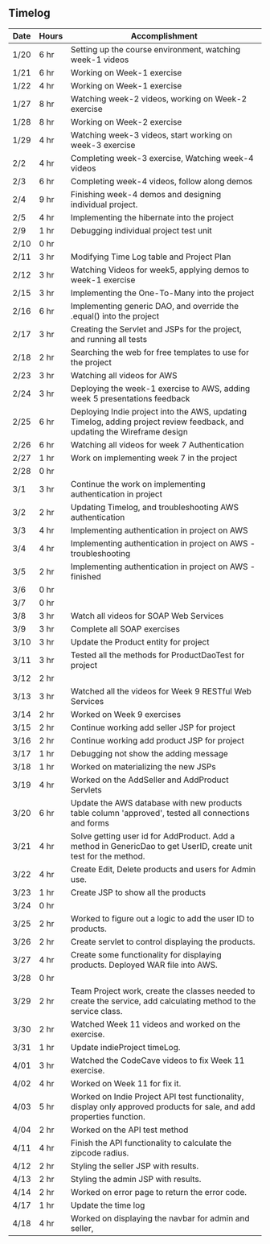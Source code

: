 ## Timelog

| Date  | Hours |   Accomplishment |
|-------|-------|------------------|
|  1/20 | 6 hr  | Setting up the course environment, watching week-1 videos |
|  1/21 | 6 hr  | Working on Week-1 exercise |
|  1/22 | 4 hr  | Working on Week-1 exercise |
|  1/27 | 8 hr  | Watching week-2 videos, working on Week-2 exercise |
|  1/28 | 8 hr  | Working on Week-2 exercise |
|  1/29 | 4 hr  | Watching week-3 videos, start working on week-3 exercise |
|  2/2  | 4 hr  | Completing week-3 exercise, Watching week-4 videos |
|  2/3  | 6 hr  | Completing week-4 videos, follow along demos |
|  2/4  | 9 hr  | Finishing week-4 demos and designing individual project. |
|  2/5  | 4 hr  | Implementing the hibernate into the project |
|  2/9  | 1 hr  | Debugging individual project test unit              |
|  2/10 | 0 hr  |               |
|  2/11 | 3 hr  | Modifying Time Log table and Project Plan              |
|  2/12 | 3 hr  | Watching Videos for week5, applying demos to week-1 exercise |
|  2/15 | 3 hr  | Implementing the One-To-Many into the project               |
|  2/16 | 6 hr  | Implementing generic DAO, and override the .equal() into the project              |
|  2/17 | 3 hr  | Creating the Servlet and JSPs for the project, and running all tests              |
|  2/18 | 2 hr  | Searching the web for free templates to use for the project              |
|  2/23 | 3 hr  | Watching all videos for AWS              |
|  2/24 | 3 hr  | Deploying the week-1 exercise to AWS, adding week 5 presentations feedback              |
|  2/25 | 6 hr  | Deploying Indie project into the AWS, updating Timelog, adding project review feedback, and updating the Wireframe design |
|  2/26 | 6 hr  | Watching all videos for week 7 Authentication   |
|  2/27 | 1 hr  | Work on implementing week 7 in the project  |
|  2/28 | 0 hr  |   |
|  3/1 |  3 hr  | Continue the work on implementing authentication in project  |
|  3/2 |  2 hr  | Updating Timelog, and troubleshooting AWS authentication  |
|  3/3 |  4 hr  | Implementing authentication in project on AWS  |
|  3/4 |  4 hr  | Implementing authentication in project on AWS - troubleshooting  |
|  3/5 |  2 hr  | Implementing authentication in project on AWS - finished  |
|  3/6 |  0 hr  |   |
|  3/7 |  0 hr  |   |
|  3/8 |  3 hr  | Watch all videos for SOAP Web Services  |
|  3/9 |  3 hr  | Complete all SOAP exercises  |
|  3/10 | 3 hr  | Update the Product entity for project  |
|  3/11 | 3 hr  | Tested all the methods for ProductDaoTest for project  |
|  3/12 | 2 hr  |   |
|  3/13 | 3 hr  | Watched all the videos for Week 9 RESTful Web Services  |
|  3/14 | 2 hr  | Worked on Week 9 exercises   |
|  3/15 | 2 hr  | Continue working add seller JSP for project |
|  3/16 | 2 hr  | Continue working add product JSP for project  |
|  3/17 | 1 hr  | Debugging not show the adding message  |
|  3/18 | 1 hr  | Worked on materializing the new JSPs  |
|  3/19 | 4 hr  | Worked on the AddSeller and AddProduct Servlets  |
|  3/20 | 6 hr  | Update the AWS database with new products table column 'approved', tested all connections and forms  |
|  3/21 | 4 hr  | Solve getting user id for AddProduct. Add a method in GenericDao to get UserID, create unit test for the method. |
|  3/22 | 4 hr  | Create Edit, Delete products and users for Admin use. |
|  3/23 | 1 hr  | Create JSP to show all the products |
|  3/24 | 0 hr  |  |
|  3/25 | 2 hr  | Worked to figure out a logic to add the user ID to products. |
|  3/26 | 2 hr  | Create servlet to control displaying the products. |
|  3/27 | 4 hr  | Create some functionality for displaying products. Deployed WAR file into AWS. |
|  3/28 | 0 hr  |  |
|  3/29 | 2 hr  | Team Project work, create the classes needed to create the service, add calculating method to the service class. |
|  3/30 | 2 hr  | Watched Week 11 videos and worked on the exercise. |
|  3/31 | 1 hr  | Update indieProject timeLog. |
|  4/01 | 3 hr  | Watched the CodeCave videos to fix Week 11 exercise. |
|  4/02 | 4 hr  | Worked on Week 11 for fix it. |
|  4/03 | 5 hr  | Worked on Indie Project API test functionality, display only approved products for sale, and add properties function. |
|  4/04 | 2 hr  | Worked on the API test method|
|  4/11 | 4 hr  | Finish the API functionality to calculate the zipcode radius.|
|  4/12 | 2 hr  | Styling the seller JSP with results.|
|  4/13 | 2 hr  | Styling the admin JSP with results.|
|  4/14 | 2 hr  | Worked on error page to return the error code.|
|  4/17 | 1 hr  | Update the time log|
|  4/18 | 4 hr  | Worked on displaying the navbar for admin and seller, |

